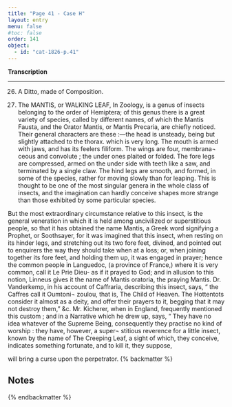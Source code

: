 ```yaml
---
title: "Page 41 - Case H"
layout: entry
menu: false
#toc: false
order: 141
object:
  - id: "cat-1826-p.41"
---
```



**Transcription**

---


26. A Ditto, made of Composition.

27. The MANTIS, or WALKING LEAF,
In Zoology, is a genus of insects belonging to the order of
Hemiptera; of this genus there is a great variety of species,
called by different names, of which the Mantis Fausta,
and the Orator Mantis, or Mantis Precaria, are chiefly
noticed. Their general characters are these :—the head
is unsteady, being but slightly attached to the thorax.
which is very long. The mouth is armed with jaws, and
has its feelers filiform. The wings are four, membrana¬
ceous and convolute ; the under ones plaited or folded.
The fore legs are compressed, armed on the under side
with teeth like a saw, and terminated by a single claw.
The hind legs are smooth, and formed, in some of the
species, rather for moving slowly than for leaping. This
is thought to be one of the most singular genera in the
whole class of insects, and the imagination can hardly
conceive shapes more strange than those exhibited by
some particular species.

But the most extraordinary circumstance relative to this
insect, is the general veneration in which it is held among
uncivilized or superstitious people, so that it has obtained
the name Mantis, a Greek word signifying a Prophet, or
Soothsayer, for it was imagined that this insect, when
resting on its hinder legs, and stretching out its two fore
feet, divined, and pointed out to enquirers the way they
should take when at a loss; or, when joining together its
fore feet, and holding them up, it was engaged in prayer;
hence the common people in Languedoc, (a province of
France,) where it is very common, call it Le Prie Dieu-
as if it prayed to God; and in allusion to this notion,
Linneus gives it the name of Mantis oratoria, the praying
Mantis. Dr. Vanderkemp, in his account of Caffraria,
describing this insect, says, “ the Caffres call it Oumtoni¬
zoulou, that is, The Child of Heaven. The Hottentots
consider it almost as a deity, and offer their prayers to it,
begging that it may not destroy them,” &c. Mr. Kicherer,
when in England, frequently mentioned this custom ; and
in a Narrative which he drew up, says, “ They have no
idea whatever of the Supreme Being, consequently they
practise no kind of worship : they have, however, a super¬
stitious reverence for a little insect, known by the name
of The Creeping Leaf, a sight of which, they conceive,
indicates something fortunate, and to kill it, they suppose,

will bring a curse upon the perpetrator.
{% backmatter %}

## Notes

{% endbackmatter %}
